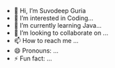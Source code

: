 - 👋 Hi, I’m Suvodeep Guria
- 👀 I’m interested in Coding...
- 🌱 I’m currently learning Java...
- 💞️ I’m looking to collaborate on ...
- 📫 How to reach me ...
- 😄 Pronouns: ...
- ⚡ Fun fact: ...

<!---
SuvodeepGuria/SuvodeepGuria is a ✨ special ✨ repository because its `README.md` (this file) appears on your GitHub profile.
You can click the Preview link to take a look at your changes.
--->
